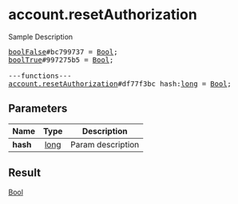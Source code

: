 # account.resetAuthorization

Sample Description

<pre>
<a href="../constructor/boolFalse.md">boolFalse</a>#bc799737 = <a href="../type/Bool.md">Bool</a>;
<a href="../constructor/boolTrue.md">boolTrue</a>#997275b5 = <a href="../type/Bool.md">Bool</a>;

---functions---
<a href="../method/account.resetAuthorization.md">account.resetAuthorization</a>#df77f3bc hash:<a href="../type/long.md">long</a> = <a href="../type/Bool.md">Bool</a>;
</pre>
## Parameters

| Name | Type | Description |
|------|:----:|-------------|
| **hash** | <a href="../type/long.md">long</a> | Param description |

## Result

<a href="../type/Bool.md">Bool</a>


